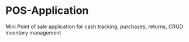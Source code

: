 # POS-Application
Mini Point of sale application for cash tracking, purchases, returns, CRUD inventory management
